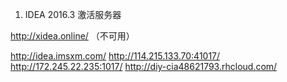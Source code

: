 1. IDEA 2016.3 激活服务器

http://xidea.online/ （不可用）

http://idea.imsxm.com/
http://114.215.133.70:41017﻿/
http://172.245.22.235:1017/
http://diy-cia48621793.rhcloud.com/